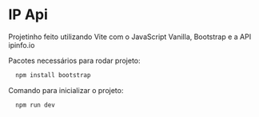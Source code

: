 # IP Api
Projetinho feito utilizando Vite com o JavaScript Vanilla, Bootstrap e a API ipinfo.io

Pacotes necessários para rodar projeto:

```bash
  npm install bootstrap
```

Comando para inicializar o projeto:

```bash
  npm run dev
```